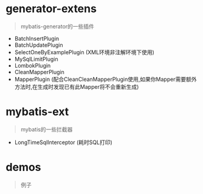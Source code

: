 # generator-extens
> mybatis-generator的一些插件

* BatchInsertPlugin 
* BatchUpdatePlugin
* SelectOneByExamplePlugin (XML环境非注解环境下使用)
* MySqlLimitPlugin
* LombokPlugin
* CleanMapperPlugin 
* MapperPlugin (配合CleanCleanMapperPlugin使用,如果你Mapper需要额外方法时,在生成时发现已有此Mapper将不会重新生成)

# mybatis-ext
> mybatis的一些拦截器
* LongTimeSqlInterceptor (耗时SQL打印)

# demos
> 例子